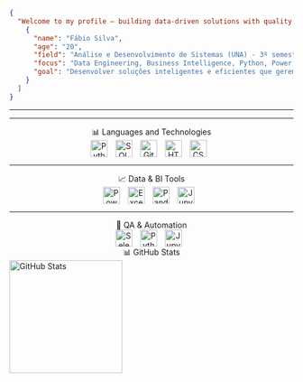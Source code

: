 
```json
{
  "Welcome to my profile – building data-driven solutions with quality and intelligence": [
    {
      "name": "Fábio Silva",
      "age": "20",
      "field": "Análise e Desenvolvimento de Sistemas (UNA) - 3º semestre",
      "focus": "Data Engineering, Business Intelligence, Python, Power BI, QA",
      "goal": "Desenvolver soluções inteligentes e eficientes que gerem valor aos negócios"
    }
  ]
}

```
<hr>
<hr> <div align="center">
📊 Languages and Technologies
<div align="center"> <img align="center" alt="Python" title="Python" width="30px" style="padding-right: 10px;" src="https://cdn.jsdelivr.net/gh/devicons/devicon@latest/icons/python/python-original.svg" /> <img align="center" alt="SQL" title="SQL" width="30px" style="padding-right: 10px;" src="https://cdn.jsdelivr.net/gh/devicons/devicon/icons/mysql/mysql-original.svg" /> <img align="center" alt="Git" title="Git" width="30px" style="padding-right: 10px;" src="https://cdn.jsdelivr.net/gh/devicons/devicon@latest/icons/git/git-original.svg" /> <img align="center" alt="HTML" title="HTML" width="30px" style="padding-right: 10px;" src="https://cdn.jsdelivr.net/gh/devicons/devicon@latest/icons/html5/html5-original.svg" /> <img align="center" alt="CSS" title="CSS" width="30px" style="padding-right: 10px;" src="https://cdn.jsdelivr.net/gh/devicons/devicon@latest/icons/css3/css3-original.svg" /> </div> <hr>
📈 Data & BI Tools
<div align="center"> <img align="center" alt="Power BI" title="Power BI" width="30px" style="padding-right: 10px;" src="https://img.icons8.com/color/48/power-bi.png" /> <img align="center" alt="Excel" title="Microsoft Excel" width="30px" style="padding-right: 10px;" src="https://img.icons8.com/color/48/microsoft-excel-2019--v1.png" /> <img align="center" alt="Pandas" title="Pandas" width="30px" style="padding-right: 10px;" src="https://cdn.jsdelivr.net/gh/devicons/devicon/icons/pandas/pandas-original.svg" /> <img align="center" alt="Jupyter" title="Jupyter Notebook" width="30px" style="padding-right: 10px;" src="https://cdn.jsdelivr.net/gh/devicons/devicon/icons/jupyter/jupyter-original.svg" /> </div> <hr>
🧪 QA & Automation
<div align="center"> <img align="center" alt="Selenium" title="Selenium" width="30px" style="padding-right: 10px;" src="https://cdn.jsdelivr.net/gh/devicons/devicon/icons/selenium/selenium-original.svg" /> <img align="center" alt="Python" title="Python for QA" width="30px" style="padding-right: 10px;" src="https://cdn.jsdelivr.net/gh/devicons/devicon/icons/python/python-original.svg" /> <img align="center" alt="Jupyter" title="Jupyter Notebook for Testing" width="30px" style="padding-right: 10px;" src="https://cdn.jsdelivr.net/gh/devicons/devicon/icons/jupyter/jupyter-original.svg" /> </div>
📊 GitHub Stats
<div align="left"> <img alt="GitHub Stats" height="200" src="https://github-readme-stats.vercel.app/api/top-langs/?username=OFabioSilvaa&theme=tokyonight&layout=compact&custom_title=Tecnologias&langs_count=9" /> </div> </div>
</div>
